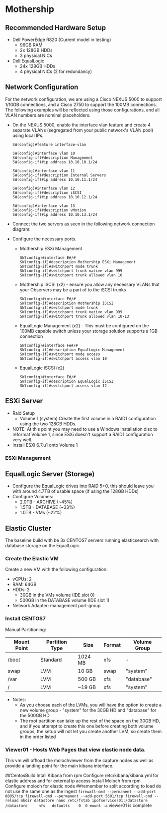 # Mothership

## Recommended Hardware Setup
  - Dell PowerEdge R820 (Current model in testing)
    - 96GB RAM 
    - 2x 128GB HDDs
    - 3 physical NICs 
  - Dell EqualLogic
    - 24x 128GB HDDs
    - 4 physical NICs (2 for redundancy)
    
## Network Configuration
For the network configuration, we are using a Cisco NEXUS 5000 to support 1/10GB connections, and a Cisco 2750 to support the 100MB connections. The following examples will be reflected using those configurations, and all VLAN numbers are nominal placeholders.

  - On the NEXUS 5000, enable the interface vlan feature and create 4 separate VLANs (segregated from your public network's VLAN pool) using local IPs.
      ```
      SW(config)#feature interface-vlan
      
      SW(config)#interface vlan 10
      SW(config-if)#description Management
      SW(config-if)#ip address 10.10.10.1/24
      
      SW(config)#interface vlan 11
      SW(config-if)#description Internal Servers
      SW(config-if)#ip address 10.10.11.1/24
      
      SW(config)#interface vlan 12
      SW(config-if)#description iSCSI
      SW(config-if)#ip address 10.10.12.1/24
      
      SW(config)#interface vlan 13
      SW(config-if)#description vMotion
      SW(config-if)#ip address 10.10.13.1/24
      ```

  - Connect the two servers as seen in the following network connection diagram:
  
  - Configure the necessary ports.
    - Mothership ESXi Management
      ```
      SW(config)#interface E#/#
      SW(config-if)#description Mothership ESXi Management
      SW(config-if)#switchport mode trunk
      SW(config-if)#switchport trunk native vlan 999
      SW(config-if)#switchport trunk allowed vlan 10
      ```
    - Mothership iSCSI (x2) - ensure you allow any necessary VLANs that your Observers may be a part of to the iSCSI trunks
      ```
      SW(config)#interface E#/#
      SW(config-if)#description Mothership iSCSI
      SW(config-if)#switchport mode trunk
      SW(config-if)#switchport trunk native vlan 999
      SW(config-if)#switchport trunk allowed vlan 10-13
      ```
    - EqualLogic Management (x2) - This must be configured on the 100MB capable switch unless your storage solution supports a 1GB connection
      ```
      SW(config)#interface Fe#/#
      SW(config-if)#description EqualLogic Management
      SW(config-if)#switchport mode access
      SW(config-if)#switchport access vlan 10
      ```
    - EqualLogic iSCSI (x2) 
      ```
      SW(config)#interface E#/#
      SW(config-if)#description EqualLogic iSCSI
      SW(config-if)#switchport access vlan 12
      ```

## ESXi Server
  - Raid Setup
    - Volume 1 (system) Create the first volume in a RAID1 configuration using the two 128GB HDDs.
  - NOTE: At this point you may need to use a Windows installation disc to reformat Volume 1, since ESXi doesn't support a RAID1 configuration very well.
  - Install ESXi 6.7.u1 onto Volume 1
  
### ESXi Management


## EqualLogic Server (Storage)
  - Configure the EqualLogic drives into RAID 5+0, this should leave you with around 4.7TB of usable space (if using the 128GB HDDs)
  - Configure Volumes:
    - 2.0TB - ARCHIVE (~45%)
    - 1.5TB - DATABASE (~33%)
    - 1.0TB - VMs (~22%)

## Elastic Cluster
The baseline build with be 3x CENTOS7 servers running elasticsearch with database storage on the EqualLogic.

### Create the Elastic VM
Create a new VM with the following configuration:
  - vCPUs: 2
  - RAM: 64GB
  - HDDs: 2
    - 30GB in the VMs volume (IDE slot 0)
    - 500GB in the DATABASE volume (IDE slot 1)
  - Network Adapter: management port-group

### Install CENTOS7
Manual Partitioning:

Mount Point | Partition Type | Size | Format | Volume Group
------------|----------------|------|--------|-------------
/boot | Standard | 1024 MB | xfs | -
swap | LVM | 10 GB | swap | "system"
/var | LVM | 500 GB | xfs | "database"
/ | LVM | ~19 GB | xfs | "system"

  - Notes:
    - As you choose each of the LVMs, you will have the option to create a new volume group - "system" for the 30GB HD and "database" for the 500GB HD
    - The root partition can take up the rest of the space on the 30GB HD, and if you attempt to create this one before creating both volume groups, the setup will not let you create another LVM, so create them in the order listed
    
    
### Viewer01 - Hosts Web Pages that view elastic node data.
This vm will offload the molochviewer from the capture nodes as well as provide a landing point for the main kibana interface.

##CentosBuild
Intall Kibana from rpm
Configure /etc/kibana/kibana.yml for elastic address and for external ip access
Install Moloch from rpm
Configure moloch for elastic node  ##remember to split according to load do not use the same one as the ingest
    ```
    firewall-cmd --permanent --add-port 8005/tcp
    firewall-cmd --permanent --add-port 5601/tcp
    firewall-cmd --reload
    mkdir datastore
    nano /etc/fstab
      ipofservices01:/datastore /datastore     nfs   defaults    0  0
    mount -a
    ```
 viewer01 is complete




